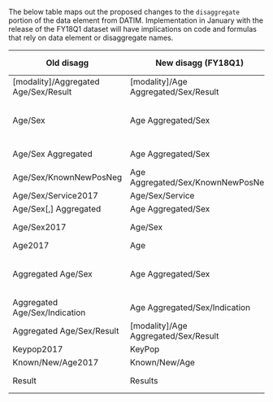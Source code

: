 The below table maps out the proposed changes to the `disaggregate` portion of the data element from DATIM. Implementation in January with the release of the FY18Q1 dataset will have implications on code and formulas that rely on data element or disaggregate names.



| Old disagg                           | New disagg (FY18Q1)                  | Affected indicators                                        |
|--------------------------------------|--------------------------------------|------------------------------------------------------------|
| [modality]/Aggregated Age/Sex/Result | [modality]/Age Aggregated/Sex/Result | HTS_TST                                                    |
| Age/Sex                              | Age Aggregated/Sex                   | DIAGNOSED_NAT, TX_CURR_NAT, TX_CURR_SUBNAT, VL_SUPPRESSION |
| Age/Sex Aggregated                   | Age Aggregated/Sex                   | CARE_CURR, CARE_NEW                                        |
| Age/Sex/KnownNewPosNeg               | Age Aggregated/Sex/KnownNewPosNeg    | TB_STAT                                                    |
| Age/Sex/Service2017                  | Age/Sex/Service                      | OVC_SERV                                                   |
| Age/Sex[,] Aggregated                | Age Aggregated/Sex                   | TX_CURR, TX_NEW                                            |
| Age/Sex2017                          | Age/Sex                              | GEND_GBV, OVC_SERV                                         |
| Age2017                              | Age                                  | PMTCT_STAT                                                 |
| Aggregated Age/Sex                   | Age Aggregated/Sex                   | PP_PREV, TB_ART, TB_PREV, TB_SCREENDX, TB_STAT,            |
| Aggregated Age/Sex/Indication        | Age Aggregated/Sex/Indication        | TX_PVLS                                                    |
| Aggregated Age/Sex/Result            | [modality]/Age Aggregated/Sex/Result | HTS_TST                                                    |
| Keypop2017                           | KeyPop                               | KP_PREV                                                    |
| Known/New/Age2017                    | Known/New/Age                        | PMTCT_STAT                                                 |
| Result                               | Results                              | BS_SCREEN, TB_STAT                                         |
